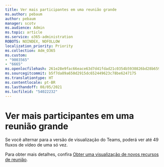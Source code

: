 ```yaml
---
title: Ver mais participantes em uma reunião grande
ms.author: pebaum
author: pebaum
manager: scotv
ms.audience: Admin
ms.topic: article
ms.service: o365-administration
ROBOTS: NOINDEX, NOFOLLOW
localization_priority: Priority
ms.collection: Adm_O365
ms.custom:
- "9003565"
- "6665"
ms.openlocfilehash: 261e28e9fac66eace63d7d41fdad21c0354b5930826bd28b659ce5e3d159655f
ms.sourcegitcommit: b5f7da89a650d2915dc652449623c78be6247175
ms.translationtype: HT
ms.contentlocale: pt-BR
ms.lasthandoff: 08/05/2021
ms.locfileid: "54022232"
---
```

# <a name="see-more-participants-in-a-large-meeting"></a>Ver mais participantes em uma reunião grande

Se você alternar para a versão de visualização do Teams, poderá ver até 49 fluxos de vídeo de uma só vez.

Para obter mais detalhes, confira [Obter uma visualização de novos recursos de reunião](https://support.microsoft.com/office/04533e91-3203-4530-a1c0-8f77c0731699).
